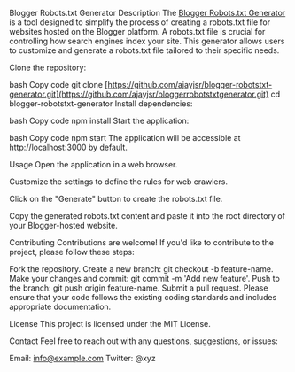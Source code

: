 Blogger Robots.txt Generator
Description
The [Blogger Robots.txt Generator ](https://www.bloggerrobotstxtgenerator.com/) is a tool designed to simplify the process of creating a robots.txt file for websites hosted on the Blogger platform. A robots.txt file is crucial for controlling how search engines index your site. This generator allows users to customize and generate a robots.txt file tailored to their specific needs.


Clone the repository:

bash
Copy code
git clone [https://github.com/ajayjsr/blogger-robotstxt-generator.git](https://github.com/ajayjsr/bloggerrobotstxtgenerator.git)
cd blogger-robotstxt-generator
Install dependencies:

bash
Copy code
npm install
Start the application:

bash
Copy code
npm start
The application will be accessible at http://localhost:3000 by default.

Usage
Open the application in a web browser.

Customize the settings to define the rules for web crawlers.

Click on the "Generate" button to create the robots.txt file.

Copy the generated robots.txt content and paste it into the root directory of your Blogger-hosted website.

Contributing
Contributions are welcome! If you'd like to contribute to the project, please follow these steps:

Fork the repository.
Create a new branch: git checkout -b feature-name.
Make your changes and commit: git commit -m 'Add new feature'.
Push to the branch: git push origin feature-name.
Submit a pull request.
Please ensure that your code follows the existing coding standards and includes appropriate documentation.

License
This project is licensed under the MIT License.

Contact
Feel free to reach out with any questions, suggestions, or issues:

Email: info@example.com
Twitter: @xyz
